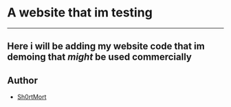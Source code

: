 # A website that im testing 

-------------------------------------------------------------------------------------------------------------------------------------------------------------------------

## Here i will be adding my website code that im demoing that _might_ be used commercially


## Author

- [Sh0rtMort](https://github.com/Sh0rtMort)
